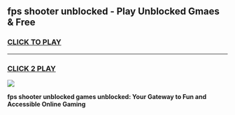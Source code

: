 
## fps shooter unblocked - Play Unblocked Gmaes & Free
<h3>
<a href="https://news.freeplayer.one?title=fps_shooter_unblocked&ref=16F">CLICK TO PLAY</a></h3>
<hr>

<h3>
<a href="https://news.freeplayer.one?title=fps_shooter_unblocked&ref=16F">CLICK 2 PLAY</a>
  
</h3>

<a href="https://news.freeplayer.one?title=fps_shooter_unblocked&ref=16F/"><img src="https://clearcache.store/games.png"></a>


**fps shooter unblocked games unblocked: Your Gateway to Fun and Accessible Online Gaming**
